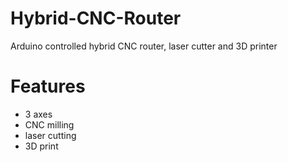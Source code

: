 # Hybrid-CNC-Router

Arduino controlled hybrid CNC router, laser cutter and 3D printer

# Features

* 3 axes
* CNC milling
* laser cutting
* 3D print

